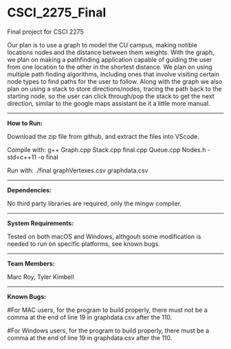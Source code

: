 # CSCI_2275_Final
Final project for CSCI 2275 

Our plan is to use a graph to model the CU campus, making notible locations nodes and the distance between them weights. With the graph, we plan on making a pathfinding application capable of guiding the user from one location to the other in the shortest distance. We plan on using multiple path finding algorithms, including ones that involve visiting certain node types to find paths for the user to follow. Along with the graph we also plan on using a stack to store directions/nodes, tracing the path back to the starting node, so the user can click through/pop the stack to get the next direction, similar to the google maps assistant be it a little more manual.

----------------------------------------

**How to Run:**

Download the zip file from github, and extract the files into VScode.

Compile with: g++ Graph.cpp Stack.cpp final.cpp Queue.cpp Nodes.h -std=c++11 -o final 

Run with: ./final graphVertexes.csv graphdata.csv
	
----------------------------------------
  
**Dependencies:**

No third party libraries are required,  only the mingw compiler. 
  
----------------------------------------
**System Requirements:**

Tested on both macOS and Windows, althgouh some modification is needed to run on specific platforms, see known bugs. 

----------------------------------------
**Team Members:**

Marc Roy, Tyler Kimbell

----------------------------------------
**Known Bugs:**

  #For MAC users, for the program to build properly, there must not be a comma at the end of line 19 in graphdata.csv after the 110.
  
  #For Windows users, for the program to build properly, there must be a comma at the end of line 19 in graphdata.csv after the 110.

